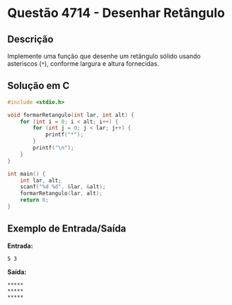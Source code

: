 ﻿# Questão 4714 - Desenhar Retângulo

## Descrição
Implemente uma função que desenhe um retângulo sólido usando asteriscos (`*`), conforme largura e altura fornecidas.

## Solução em C
```c
#include <stdio.h>

void formarRetangulo(int lar, int alt) {
    for (int i = 0; i < alt; i++) {
        for (int j = 0; j < lar; j++) {
            printf("*");
        }
        printf("\n");
    }
}

int main() {
    int lar, alt;
    scanf("%d %d", &lar, &alt);
    formarRetangulo(lar, alt);
    return 0;
}
```

## Exemplo de Entrada/Saída
**Entrada:**
```
5 3
```

**Saída:**
```
*****
*****
*****
```